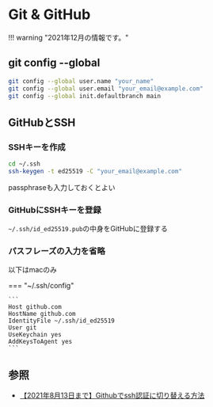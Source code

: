 # Git & GitHub

!!! warning "2021年12月の情報です。"

## git config --global

```zsh
git config --global user.name "your_name"
git config --global user.email "your_email@example.com"
git config --global init.defaultbranch main
```

## GitHubとSSH

### SSHキーを作成

```zsh
cd ~/.ssh
ssh-keygen -t ed25519 -C "your_email@example.com"
```

passphraseも入力しておくとよい

### GitHubにSSHキーを登録

`~/.ssh/id_ed25519.pub`の中身をGitHubに登録する

### パスフレーズの入力を省略

以下はmacのみ

=== "~/.ssh/config"

    ```
    Host github.com
    HostName github.com
    IdentityFile ~/.ssh/id_ed25519
    User git
    UseKeychain yes
    AddKeysToAgent yes
    ```

<!-- セットアップスクリプトを用意したい -->

## 参照

- [【2021年8月13日まで】Githubでssh認証に切り替える方法](https://zenn.dev/dev_kenta/articles/github-ssh-change)

